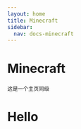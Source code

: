 ```yaml
---
layout: home
title: Minecraft
sidebar:
  nav: docs-minecraft
---
```

# Minecraft
```
这是一个主页同级
```
# Hello
